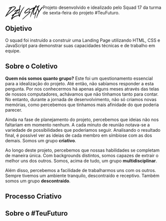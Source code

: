 # <img src="images\logo.png" style="float: left; width: 121px"></h1>

<p>
Projeto desenvolvido e idealizado pelo Squad 17 da turma de sexta-feira do projeto #TeuFuturo.
</p>

## Objetivo

<p>
O squad foi instruído a construir uma Landing Page utilizando HTML, CSS e JavaScript para demonstrar suas capacidades técnicas e de trabalho em equipe.
</p>

## Sobre o Coletivo

<p>
<strong>Quem nós somos quanto grupo?</strong> Este foi um questionamento essencial para a idealização do projeto. Até então, não sabíamos responder a esta pergunta. Por nos conhecermos há apenas alguns meses através das telas de nossos computadores, achávamos que não tínhamos tanto para contar. No entanto, durante a jornada de desenvolvimento, não só criamos novas memórias, como percebemos que tínhamos mais afinidade do que poderia parecer. 
</p>

<p>
Ainda na fase de planejamento do projeto, percebemos que ideias não nos faltariam em momento nenhum. A cada minuto de reunião notava-se a variedade de possibilidades que poderiamos seguir. Analisando o resultado final, é possível ver as ideias de cada membro em símbiose com as dos demais. Somos um grupo <strong>criativo</strong>.
</p>

<p>
Ao longo deste projeto, percebemos que nossas habilidades se completam de maneira única. Com backgrounds distintos, somos capazes de extrair o melhor uns dos outros. Somos, acima de tudo, um grupo <strong>multidisciplinar</strong>.
</p>

<p>
Além disso, percebemos a facilidade de trabalharmos uns com os outros. Sempre tivemos um ambiente tranquilo, descontraído e receptivo. Também somos um grupo <strong>descontraído</strong>.
</p>

## Processo Criativo

## Sobre o #TeuFuturo

